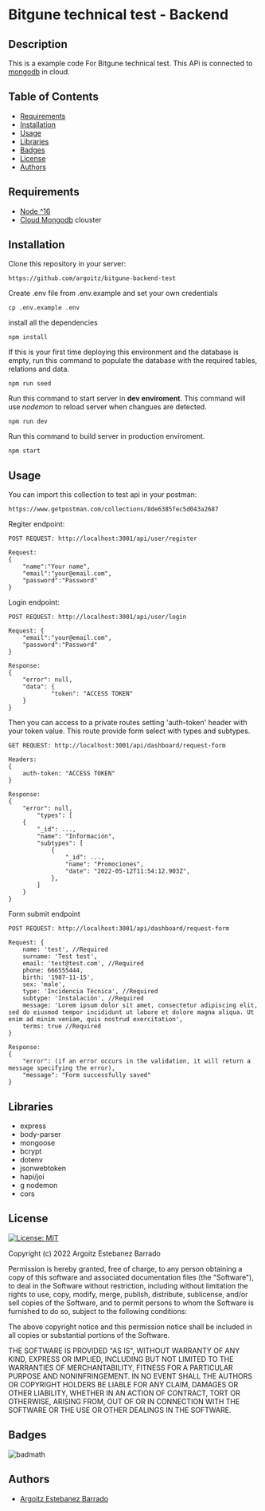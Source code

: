 # Bitgune technical test - Backend

## Description

This is a example code For Bitgune technical test. This APi is connected to [mongodb](https://cloud.mongodb.com/) in cloud.

## Table of Contents

- [Requirements](#requirements)
- [Installation](#installation)
- [Usage](#usage)
- [Libraries](#libraries)
- [Badges](#badges)
- [License](#license)
- [Authors](#authors)

## Requirements

- [Node ^16](https://nodejs.org/es/download/)
- [Cloud Mongodb](https://cloud.mongodb.com) clouster

## Installation

Clone this repository in your server:

    https://github.com/argoitz/bitgune-backend-test

Create .env file from .env.example and set your own credentials

    cp .env.example .env

install all the dependencies

    npm install

If this is your first time deploying this environment and the database is empty, run this command to populate the database with the required tables, relations and data.

    npm run seed

Run this command to start server in **dev enviroment**. This command will use _nodemon_ to reload server when changues are detected.

    npm run dev

Run this command to build server in production enviroment.

    npm start

## Usage

You can import this collection to test api in your postman:

    https://www.getpostman.com/collections/8de6385fec5d043a2687

Regiter endpoint:

    POST REQUEST: http://localhost:3001/api/user/register

    Request:
    {
        "name":"Your name",
        "email":"your@email.com",
        "password":"Password"
    }

Login endpoint:

    POST REQUEST: http://localhost:3001/api/user/login

    Request: {
        "email":"your@email.com",
        "password":"Password"
    }

    Response:
    {
        "error": null,
        "data": {
                "token": "ACCESS TOKEN"
        }
    }

Then you can access to a private routes setting 'auth-token' header with your token value. This route provide form select with types and subtypes.

    GET REQUEST: http://localhost:3001/api/dashboard/request-form

    Headers:
    {
        auth-token: "ACCESS TOKEN"
    }

    Response:
    {
        "error": null,
            "types": [
        {
            "_id": ...,
            "name": "Información",
            "subtypes": [
                {
                    "_id": ...,
                    "name": "Promociones",
                    "date": "2022-05-12T11:54:12.903Z",
                },
            ]
        }
    }

Form submit endpoint

    POST REQUEST: http://localhost:3001/api/dashboard/request-form

    Request: {
        name: 'test', //Required
        surname: 'Test test',
        email: 'test@test.com', //Required
        phone: 666555444,
        birth: '1987-11-15',
        sex: 'male',
        type: 'Incidencia Técnica', //Required
        subtype: 'Instalación', //Required
        message: 'Lorem ipsum dolor sit amet, consectetur adipiscing elit, sed do eiusmod tempor incididunt ut labore et dolore magna aliqua. Ut enim ad minim veniam, quis nostrud exercitation',
        terms: true //Required
    }

    Response:
    {
        "error": (if an error occurs in the validation, it will return a message specifying the error),
        "message": "Form successfully saved"
    }

## Libraries

- express
- body-parser
- mongoose
- bcrypt
- dotenv
- jsonwebtoken
- hapi/joi
- g nodemon
- cors

## License

[![License: MIT](https://img.shields.io/badge/License-MIT-yellow.svg)](https://opensource.org/licenses/MIT)

Copyright (c) 2022 Argoitz Estebanez Barrado

Permission is hereby granted, free of charge, to any person obtaining a copy
of this software and associated documentation files (the "Software"), to deal
in the Software without restriction, including without limitation the rights
to use, copy, modify, merge, publish, distribute, sublicense, and/or sell
copies of the Software, and to permit persons to whom the Software is
furnished to do so, subject to the following conditions:

The above copyright notice and this permission notice shall be included in all
copies or substantial portions of the Software.

THE SOFTWARE IS PROVIDED "AS IS", WITHOUT WARRANTY OF ANY KIND, EXPRESS OR
IMPLIED, INCLUDING BUT NOT LIMITED TO THE WARRANTIES OF MERCHANTABILITY,
FITNESS FOR A PARTICULAR PURPOSE AND NONINFRINGEMENT. IN NO EVENT SHALL THE
AUTHORS OR COPYRIGHT HOLDERS BE LIABLE FOR ANY CLAIM, DAMAGES OR OTHER
LIABILITY, WHETHER IN AN ACTION OF CONTRACT, TORT OR OTHERWISE, ARISING FROM,
OUT OF OR IN CONNECTION WITH THE SOFTWARE OR THE USE OR OTHER DEALINGS IN THE
SOFTWARE.

## Badges

![badmath](https://img.shields.io/github/languages/top/argoitz/bitgune-backend-test)

## Authors

- [Argoitz Estebanez Barrado](https://github.com/argoitz)
